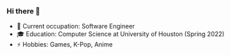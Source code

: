 ### Hi there 👋

- 🔭 Current occupation: Software Engineer
- 🎓 Education: Computer Science at University of Houston (Spring 2022)
- ⚡ Hobbies: Games, K-Pop, Anime

<!--
**Alicesyn/Alicesyn** is a ✨ _special_ ✨ repository because its `README.md` (this file) appears on your GitHub profile.

Here are some ideas to get you started:

- 🔭 I’m currently working on ...
- 🌱 I’m currently learning ...
- 👯 I’m looking to collaborate on ...
- 🤔 I’m looking for help with ...
- 💬 Ask me about ...
- 📫 How to reach me: ...
- 😄 Pronouns: ...
- ⚡ Fun fact: ...
-->
